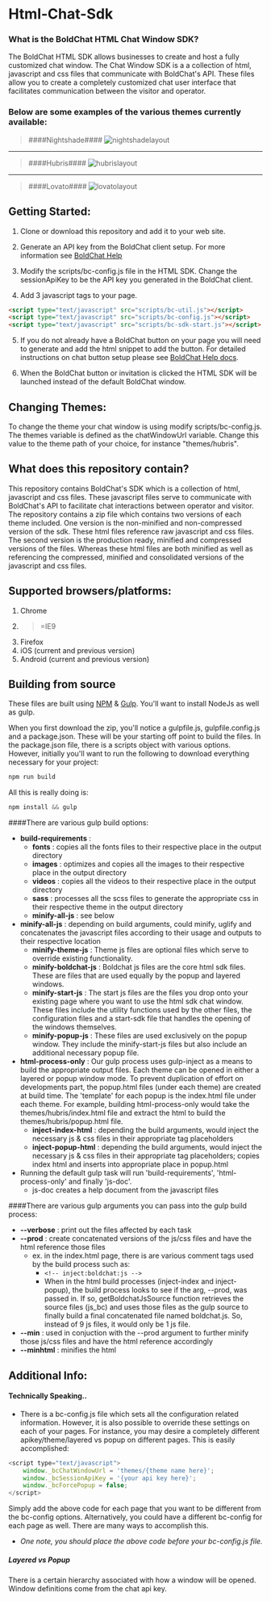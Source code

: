 # Html-Chat-Sdk

### What is the BoldChat HTML Chat Window SDK?
The BoldChat HTML SDK allows businesses to create and host a fully customized chat window. The Chat Window SDK is a a collection of html, javascript and css files that communicate with BoldChat's API. These files allow you to create a completely customized chat user interface that facilitates communication between the visitor and operator. 

### Below are some examples of the various themes currently available:

> ####Nightshade####
![nightshadelayout](http://logmein-boldchat.github.io/Html-Chat-Sdk/NightshadeLayout.jpg)

----------

> ####Hubris####
![hubrislayout](http://logmein-boldchat.github.io/Html-Chat-Sdk/HubrisLayout.gif)

----------

> ####Lovato####
![lovatolayout](http://logmein-boldchat.github.io/Html-Chat-Sdk/LovatoLayout.gif)


## Getting Started:
1) Clone or download this repository and add it to your web site.

2) Generate an API key from the BoldChat client setup.  For more information see [BoldChat Help](http://help.boldchat.com/help/current/BoldChat/c_bc_sdk_android_get_sdk.html)

3) Modify the scripts/bc-config.js file in the HTML SDK.  Change the sessionApiKey to be the API key you generated in the BoldChat client.

4) Add 3 javascript tags to your page.
```html
<script type="text/javascript" src="scripts/bc-util.js"></script>
<script type="text/javascript" src="scripts/bc-config.js"></script>
<script type="text/javascript" src="scripts/bc-sdk-start.js"></script>
```

5) If you do not already have a BoldChat button on your page you will need to generate and add the html snippet to add the button. For detailed instructions on chat button setup please see [BoldChat Help docs](http://help.boldchat.com/help/current/BoldChat/c_bc_setupguide_header.html).

6) When the BoldChat button or invitation is clicked the HTML SDK will be launched instead of the default BoldChat window.


## Changing Themes:

To change the theme your chat window is using modify scripts/bc-config.js.  The themes variable is defined as the chatWindowUrl variable. Change this value to the theme path of your choice, for instance "themes/hubris".


## What does this repository contain?

This repository contains BoldChat's SDK which is a collection of html, javascript and css files. 
These javascript files serve to communicate with BoldChat's API to facilitate chat interactions between operator and visitor.
The repository contains a zip file which contains two versions of each theme included. One version is the non-minified and non-compressed version of the sdk. These html files reference raw javascript and css files. The second version is the production ready, minified and compressed versions of the files. Whereas these html files are both minified as well as referencing the compressed, minified and consolidated versions of the javascript and css files.

## Supported browsers/platforms:

 1. Chrome
 2. >=IE9
 3. Firefox
 4.  iOS (current and previous version)
 5. Android (current and previous version)

## Building from source

These files are built using [NPM](https://nodejs.org/) & [Gulp](http://gulpjs.com/). You'll want to install NodeJs as well as gulp. 

When you first download the zip, you'll notice a gulpfile.js, gulpfile.config.js and a package.json. These will be your starting off point to build the files.
In the package.json file, there is a scripts object with various options. However, initially you'll want to run the following to download everything necessary for your project:
```javascript
npm run build
```
All this is really doing is:
```javascript
npm install && gulp
```
####There are various gulp build options:

 - **build-requirements** :
	 - **fonts** : copies all the fonts files to their respective place in the output directory
	 - **images** : optimizes and copies all the images to their respective place in the output directory
	 - **videos** : copies all the videos to their respective place in the output directory
	 - **sass** : processes all the scss files to generate the appropriate css in their respective theme in the output directory
	 - **minify-all-js** : see below
 - **minify-all-js** : depending on build arguments, could minify, uglify and concatenates the javascript files according to their usage and outputs to their respective location 
	 - **minify-theme-js** : Theme js files are optional files which serve to override existing functionality. 
	 - **minify-boldchat-js** : Boldchat js files are the core html sdk files. These are files that are used equally by the popup and layered windows. 
	 - **minify-start-js** : The start js files are the files you drop onto your existing page where you want to use the html sdk chat window. These files include the utility functions used by the other files, the configuration files and a start-sdk file that handles the opening of the windows themselves.
	 - **minify-popup-js** : These files are used exclusively on the popup window. They include the minify-start-js files but also include an additional necessary popup file.
 - **html-process-only** : Our gulp process uses gulp-inject as a means to build the appropriate output files. Each theme can be opened in either a layered or popup window mode. To prevent duplication of effort on developments part, the popup.html files (under each theme) are created at build time. The 'template' for each popup is the index.html file under each theme. For example, building html-process-only would take the themes/hubris/index.html file and extract the html to build the themes/hubris/popup.html file. 
	 - **inject-index-html** : depending the build arguments, would inject the necessary js & css files in their appropriate tag placeholders
	 - **inject-popup-html** : depending the build arguments, would inject the necessary js & css files in their appropriate tag placeholders; copies index html and inserts into appropriate place in popup.html
 - Running the default gulp task will run 'build-requirements', 'html-process-only' and finally 'js-doc'. 
	 - js-doc creates a help document from the javascript files

####There are various gulp arguments you can pass into the gulp build process:
- **--verbose** : print out the files affected by each task
- **--prod** : create concatenated versions of the js/css files and have the html reference those files
	- ex. in the index.html page, there is are various comment tags used by the build process such as:
		- `<!-- inject:boldchat:js -->`
		- When in the html build processes (inject-index and inject-popup), the build process looks to see if the arg, --prod, was passed in. If so, getBoldchatJsSource function retrieves the source files (js_bc) and uses those files as the gulp source to finally build a final concatenated file named boldchat.js. So, instead of 9 js files, it would only be 1 js file.
- **--min** : used in conjuction with the --prod argument to further minify those js/css files and have the html reference accordingly
- **--minhtml** : minifies the html


## Additional Info:

#### Technically Speaking..

 - There is a bc-config.js file which sets all the configuration related information. However, it is also possible to override these settings on each of your pages. For instance, you may desire a completely different apikey/theme/layered vs popup on different pages. This is easily accomplished:
```javascript
<script type="text/javascript">
	window._bcChatWindowUrl = 'themes/{theme name here}';
	window._bcSessionApiKey = '{your api key here}';
	window._bcForcePopup = false; 
</script>
```
Simply add the above code for each page that you want to be different from the bc-config options.
Alternatively, you could have a different bc-config for each page as well. There are many ways to accomplish this.
* *One note, you should place the above code before your bc-config.js file.*

##### Layered vs Popup 
There is a certain hierarchy associated with how a window will be opened. Window definitions come from the chat api key. 
